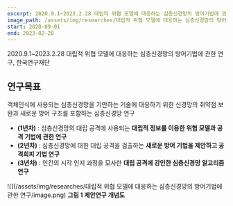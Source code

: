 ```yaml
---
excerpt: 2020.9.1~2023.2.28 대립적 위협 모델에 대응하는 심층신경망의 방어기법에 관한 연구, 한국연구재단
image_path: /assets/img/researches/대립적 위협 모델에 대응하는 심층신경망의 방어기법에 관한 연구/image.png
start: 2020-09-01
end: 2023-02-28
---
```


2020.9.1~2023.2.28 대립적 위협 모델에 대응하는 심층신경망의 방어기법에 관한 연구, 한국연구재단

## 연구목표

객체인식에 사용되는 심층신경망을 기만하는 기술에 대응하기 위한 신경망의 취약점 보완과 새로운 방어 구조를 포함하는 심층신경망 연구

- **(1년차)** : 심층신경망의 대립 공격에 사용되는 **대립적 정보를 이용한 위협 모델과 공격 기법에 관한 연구**
- **(2년차)** : 심층신경망에 대한 대립 공격을 검출하는 **새로운 방어 기법을 제안하고 공격회피 기법 연구**
- **(3년차)** : 인간의 시각 인지 과정을 모사한 **대립 공격에 강인한 심층신경망 알고리즘 연구**


![](/assets/img/researches/대립적 위협 모델에 대응하는 심층신경망의 방어기법에 관한 연구/image.png)
**그림 1 제안연구 개념도**

